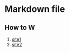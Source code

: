 # Markdown file #  

## How to W
1. [site1](https://github.com/othree/markdown-syntax-zhtw/blob/master/syntax.md#header)  
2. [site2](https://github.com/guodongxiaren/README#%E9%93%BE%E6%8E%A5)  
